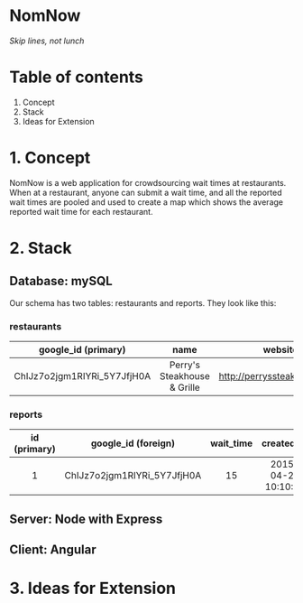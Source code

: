 # NomNow
*Skip lines, not lunch*

# Table of contents
1. Concept
2. Stack
3. Ideas for Extension

# 1. Concept
NomNow is a web application for crowdsourcing wait times at restaurants. When at a restaurant, anyone can submit a wait time, and all the reported wait times are pooled and used to create a map which shows the average reported wait time for each restaurant.

# 2. Stack

## Database: mySQL
Our schema has two tables: restaurants and reports. They look like this:

### restaurants
| google_id (primary) | name | website | longitude | latitude |
| :---: | :---: | :---: | :---: | :---: |
| ChIJz7o2jgm1RIYRi_5Y7JfjH0A | Perry's Steakhouse & Grille | http://perryssteakhouse.com | -97.74351200000001 | 30.269557 |

### reports
| id (primary) | google_id (foreign) | wait_time | created_at |
| :---: | :---: | :---: | :---: |
| 1 | ChIJz7o2jgm1RIYRi_5Y7JfjH0A | 15 | 2015-04-20 10:10:35 |

## Server: Node with Express

## Client: Angular


# 3. Ideas for Extension


